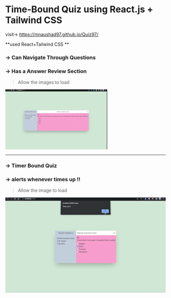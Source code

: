 #  Time-Bound Quiz using React.js + Tailwind CSS

visit-> https://mnaushad97.github.io/Quiz97/


**used React+Tailwind CSS **

### →  Can Navigate Through Questions
### →  Has a Answer Review Section
> Allow the images to load



<img src="https://github.com/MNaushad97/Quiz97/blob/main/quizOverview.gif"/>






-----------------------------------------------------------------------------------------------------------------------------------------------------------

### →  Timer Bound Quiz
### →  alerts whenever times up !!

> Allow the image to load

<img src="https://github.com/MNaushad97/Quiz97/blob/main/quizTimesUp.gif" />
